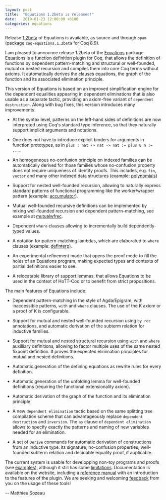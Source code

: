 ```yaml
---
layout: post
title:  "Equations 1.2beta is released!"
date:   2019-01-23 12:00:00 +0100
categories: equations
---
```


Release [1.2beta][release] of Equations is available, as source and
through `opam` (package `coq-equations.1.2beta` for Coq 8.9).

  I am pleased to announce release 1.2beta of the [Equations][www]
package. Equations is a function definition plugin for Coq, that allows
the definition of functions by dependent pattern-matching and structural
or well-founded, mutual or nested recursion and compiles them into core
Coq terms without axioms. It automatically derives the clauses
equations, the graph of the function and its associated elimination
principle.

This version of Equations is based on an improved simplification engine
for the dependent equalities appearing in dependent eliminations that is
also usable as a separate tactic, providing an axiom-free variant of
`dependent destruction`. Along with bug fixes, this version introduces
many improvements:

  - At the syntax level, patterns on the left-hand sides of definitions
	are now interpreted using Coq's standard type inference, so that they
	naturally support implicit arguments and notations.
	
  - One does not have to introduce explicit binders for arguments in
	function prototypes, as in `plus : nat -> nat -> nat := plus 0 n := ...`.

  - An homogeneous no-confusion principle on indexed families can be 
	automatically derived for those families whose no-confusion property
	does not require uniqueness of identity proofs. This includes, e.g. 
	`fin`, `vector` and many other indexed data structures 
	(example: [polynomials][polynomials])

  - Support for nested well-founded recursion, allowing to naturally
	express standard patterns of functional programming like
	the worker/wrapper pattern (example: [accumulator][accumulator]).	

  - Mutual well-founded recursive definitions can be
    implemented by mixing well-founded recursion and dependent
    pattern-matching, see example at [mutualwfrec][mutualwfrec].

  - Dependent `where` clauses allowing to incrementally build
	dependently-typed values.
	
  - A notation for pattern-matching lambdas, which are elaborated 
	to `where` clauses (example: [definterp][definterp]).

  - An experimental refinement mode that opens the proof mode to
	fill the holes of an Equations program, making expected types and
    contexts of partial definitions easier to see.
	
  - A relocatable library of support lemmas, that allows Equations to be
	used in the context of HoTT-Coq or to benefit from strict propositions.

The main features of Equations include:

  - Dependent pattern-matching in the style of Agda/Epigram, with
    inaccessible patterns, `with` and `where` clauses.  The use of the K
    axiom or a proof of K is configurable.
	
  - Support for mutual and nested well-founded recursion using `by rec`
    annotations, and automatic derivation of the subterm relation for
    inductive families. 
	
  - Support for mutual and nested structural recursion using `with` and
    `where` auxilliary definitions, allowing to factor multiple uses of
    the same nested fixpoint definition. It proves the expected
    elimination principles for mutual and nested definitions.
  
  - Automatic generation of the defining equations as rewrite rules for
    every definition.
  
  - Automatic generation of the unfolding lemma for well-founded
    definitions (requiring the functional extensionality axiom).
  
  - Automatic derivation of the graph of the function and its
    elimination principle.
  
  - A new `dependent elimination` tactic based on the same splitting
    tree compilation scheme that can advantageously replace `dependent
    destruction` and `inversion`. The `as` clause of `dependent
    elimination` allows to specify exactly the patterns and naming of
    new variables needed for an elimination.
  
  - A set of `Derive` commands for automatic derivation of constructions
    from an inductive type: its signature, no-confusion properties,
    well-founded subterm relation and decidable equality proof, if applicable.

The current system is usable for developping non-toy programs and proofs
(see [examples][examples]), although it still has some
[limitations][faq]. Documentation is available on the website, including
a [reference manual][refman] with an introduction to the features of
the plugin.  We are seeking and welcoming [feedback][issues] from you on
the usage of these tools!

[release]: https://github.com/mattam82/Coq-Equations/releases/tag/v1.2
[www]: http://mattam82.github.io/Coq-Equations
[refman]: http://github.com/mattam82/Coq-Equations/raw/master/doc/equations.pdf
[faq]: http://mattam82.github.io/Coq-Equations/FAQ
[mutualwfrec]: http://mattam82.github.io/Coq-Equations/examples/mutualwfrec.html
[definterp]: http://mattam82.github.io/Coq-Equations/examples/definterp.html
[accumulator]: http://mattam82.github.io/Coq-Equations/examples/accumulator.html
[polynomials]: http://mattam82.github.io/Coq-Equations/examples/polynomials.html
[examples]: http://mattam82.github.io/Coq-Equations/examples
[issues]: http://github.com/mattam82/Coq-Equations/issues

-- Matthieu Sozeau
